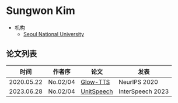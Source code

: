 # Sungwon Kim

- 机构
  - [Seoul National University](../Institutions/KOR-Seoul_National_University_首尔大学.md)

## 论文列表

| 时间 | 作者序 | 论文 | 发表 |
|:-:|:-:|---|---|
| 2020.05.22 | No.02/04 | [Glow-TTS](../Models/TTS2_Acoustic/2020.05.22_Glow-TTS.md) | NeurIPS 2020 |
| 2023.06.28 | No.02/04 | [UnitSpeech](../Models/Diffusion/2023.06.28_UnitSpeech.md) | InterSpeech 2023 |